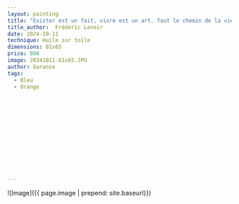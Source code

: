 ```yaml
---
layout: painting
title: "Exister est un fait, vivre est un art. Tout le chemin de la vie, c'est de passer de la peur à l'amour."
title_author:  Frédéric Lenoir  					                                                  
date: 2024-10-11
technique: Huile sur toile 
dimensions: 81x65
price: 800
image: 20241011-81x65.JPG 
author: Garanse
tags:
  - Bleu
  - Orange
  
  
  
  
  
  
  
  
  
  
  
  
  
---
```

![Image]({{ page.image | prepend: site.baseurl}})

